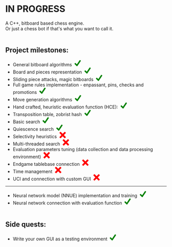 # IN PROGRESS

A C++, bitboard based chess engine.<br>
Or just a chess bot if that's what you want to call it.<br><br>

## Project milestones:
+ General bitboard algorithms&nbsp; <img src="md/check.png" alt="Check icon" width="20" height="20">
+ Board and pieces representation&nbsp; <img src="md/check.png" alt="Check icon" width="20" height="20">
+ Sliding piece attacks, magic bitboards&nbsp; <img src="md/check.png" alt="Check icon" width="20" height="20">
+ Full game rules implementation - enpassant, pins, checks and promotions&nbsp; <img src="md/check.png" alt="Check icon" width="20" height="20">
+ Move generation algorithms&nbsp; <img src="md/check.png" alt="Check icon" width="20" height="20">
+ Hand crafted, heuristic evaluation function (HCE):&nbsp; <img src="md/check.png" alt="Check icon" width="20" height="20">
+ Transposition table, zobrist hash&nbsp; <img src="md/check.png" alt="Check icon" width="20" height="20">
+ Basic search&nbsp; <img src="md/check.png" alt="Check icon" width="20" height="20">
+ Quiescence search&nbsp; <img src="md/check.png" alt="Check icon" width="20" height="20">
+ Selectivity heuristics&nbsp; <img src="md/delete.png" alt="Delete icon" width="20" height="20">
+ Multi-threaded search&nbsp; <img src="md/delete.png" alt="Delete icon" width="20" height="20">
+ Evaluation parameters tuning (data collection and data processing environment)&nbsp; <img src="md/delete.png" alt="Delete icon" width="20" height="20">
+ Endgame tablebase connection&nbsp; <img src="md/delete.png" alt="Delete icon" width="20" height="20">
+ Time management&nbsp; <img src="md/delete.png" alt="Delete icon" width="20" height="20">
+ UCI and connection with custom GUI&nbsp; <img src="md/delete.png" alt="Delete icon" width="20" height="20">
---
+ Neural network model (NNUE) implementation and training&nbsp; <img src="md/check.png" alt="Delete icon" width="20" height="20">
+ Neural network connection with evaluation function&nbsp; <img src="md/check.png" alt="Delete icon" width="20" height="20"><br><br>

## Side quests:
+ Write your own GUI as a testing environment&nbsp; <img src="md/check.png" alt="Check icon" width="20" height="20">

